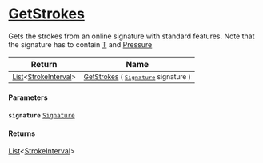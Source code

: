 # [GetStrokes](./StrokeHelper--GetStrokes.md)

Gets the strokes from an online signature with standard features. Note that  the signature has to contain [T](../../../../../SigStat/Common/Features.md) and [Pressure](../../../../../SigStat/Common/Features.md)

| Return | Name | 
| --- | --- | 
| <sub>[List](https://docs.microsoft.com/en-us/dotnet/api/System.Collections.Generic.List-1)\<[StrokeInterval](./../StrokeInterval.md)></sub> | <sub>[GetStrokes](./StrokeHelper--GetStrokes.md) ( [`Signature`](./../Signature.md) signature )</sub> | 


#### Parameters
**`signature`**  [`Signature`](./../Signature.md)<br>
#### Returns
[List](https://docs.microsoft.com/en-us/dotnet/api/System.Collections.Generic.List-1)\<[StrokeInterval](./../StrokeInterval.md)><br>
